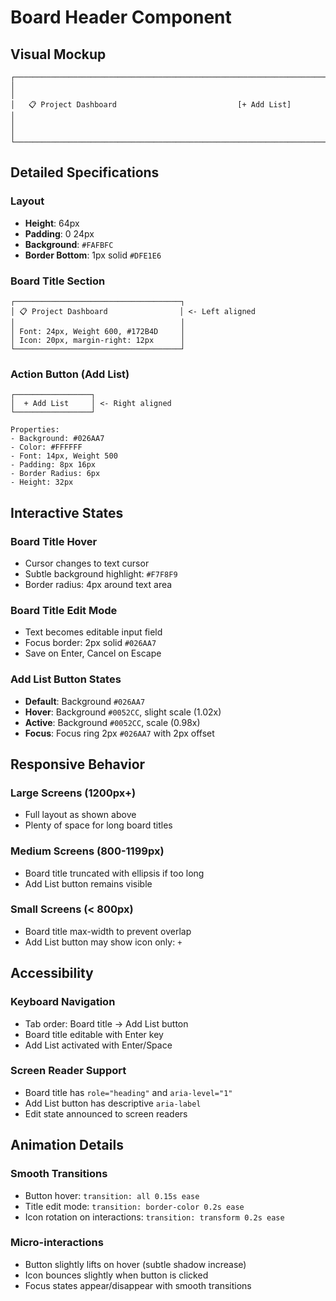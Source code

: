 # Board Header Component

## Visual Mockup

```
┌─────────────────────────────────────────────────────────────────────┐
│                                                                     │
│   📋 Project Dashboard                           [+ Add List]       │
│                                                                     │
└─────────────────────────────────────────────────────────────────────┘
```

## Detailed Specifications

### Layout
- **Height**: 64px
- **Padding**: 0 24px
- **Background**: `#FAFBFC`
- **Border Bottom**: 1px solid `#DFE1E6`

### Board Title Section
```
┌─────────────────────────────────────┐
│ 📋 Project Dashboard                │ <- Left aligned
│                                     │
│ Font: 24px, Weight 600, #172B4D     │
│ Icon: 20px, margin-right: 12px      │
└─────────────────────────────────────┘
```

### Action Button (Add List)
```
┌─────────────────┐
│  + Add List     │ <- Right aligned
└─────────────────┘

Properties:
- Background: #026AA7
- Color: #FFFFFF
- Font: 14px, Weight 500
- Padding: 8px 16px
- Border Radius: 6px
- Height: 32px
```

## Interactive States

### Board Title Hover
- Cursor changes to text cursor
- Subtle background highlight: `#F7F8F9`
- Border radius: 4px around text area

### Board Title Edit Mode
- Text becomes editable input field
- Focus border: 2px solid `#026AA7`
- Save on Enter, Cancel on Escape

### Add List Button States
- **Default**: Background `#026AA7`
- **Hover**: Background `#0052CC`, slight scale (1.02x)
- **Active**: Background `#0052CC`, scale (0.98x)
- **Focus**: Focus ring 2px `#026AA7` with 2px offset

## Responsive Behavior

### Large Screens (1200px+)
- Full layout as shown above
- Plenty of space for long board titles

### Medium Screens (800-1199px)
- Board title truncated with ellipsis if too long
- Add List button remains visible

### Small Screens (< 800px)
- Board title max-width to prevent overlap
- Add List button may show icon only: `+`

## Accessibility

### Keyboard Navigation
- Tab order: Board title → Add List button
- Board title editable with Enter key
- Add List activated with Enter/Space

### Screen Reader Support
- Board title has `role="heading"` and `aria-level="1"`
- Add List button has descriptive `aria-label`
- Edit state announced to screen readers

## Animation Details

### Smooth Transitions
- Button hover: `transition: all 0.15s ease`
- Title edit mode: `transition: border-color 0.2s ease`
- Icon rotation on interactions: `transition: transform 0.2s ease`

### Micro-interactions
- Button slightly lifts on hover (subtle shadow increase)
- Icon bounces slightly when button is clicked
- Focus states appear/disappear with smooth transitions